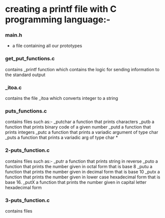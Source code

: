 # creating a printf file with C programming language:-

### main.h
- a file containing all our prototypes

### get_put_functions.c
contains _printf function which contains the logic for sending information to the standard output

### _itoa.c
contains the file _itoa which converts integer to a string

### puts_functions.c
contains files such as:- _putchar a function that prints characters
			_putb a function that prints binary code of a given number
			_putd a function that prints integers
			_putc a function that prints a variadic argument of type char
			_puts a function that prints a variadic arg of type char *

### 2-puts_function.c
contains files such as:- _putr a function that prints string in reverse
			_puto a function that prints the number given in octal form that is base 8
			_putu a function that prints the number given in decimal form that is base 10
			_putx a function that prints the number given in lower case hexadecimal form that is base 16.
			_putX a function that prints the number given in capital letter hexadecimal form

### 3-puts_function.c
contains files
